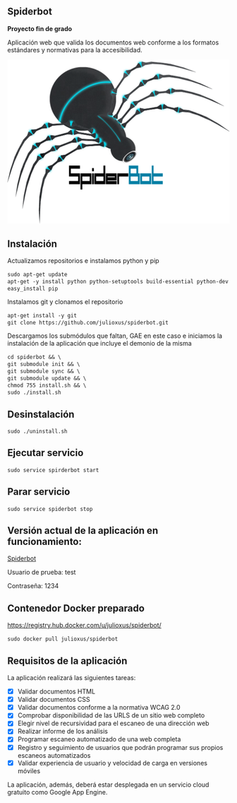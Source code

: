 Spiderbot
----------------------------------

**Proyecto fin de grado**

Aplicación web que valida los documentos web conforme a los formatos estándares y normativas para la accesibilidad.

![logo](https://raw.githubusercontent.com/julioxus/spiderbot/master/src/static/images/logo.png)

## Instalación

Actualizamos repositorios e instalamos python y pip

    sudo apt-get update
    apt-get -y install python python-setuptools build-essential python-dev
    easy_install pip

Instalamos git y clonamos el repositorio

    apt-get install -y git
    git clone https://github.com/julioxus/spiderbot.git

Descargamos los submódulos que faltan, GAE en este caso e iniciamos la instalación de la aplicación que incluye el demonio de la misma

    cd spiderbot && \
    git submodule init && \
    git submodule sync && \
    git submodule update && \
    chmod 755 install.sh && \
    sudo ./install.sh
    
## Desinstalación
    sudo ./uninstall.sh
    
## Ejecutar servicio
    sudo service spirderbot start
    
## Parar servicio
    sudo service spiderbot stop

## Versión actual de la aplicación en funcionamiento:

[Spiderbot](http://spiderbot-ugr.appspot.com/)

Usuario de prueba: test

Contraseña: 1234

## Contenedor Docker preparado

https://registry.hub.docker.com/u/julioxus/spiderbot/

    sudo docker pull julioxus/spiderbot

## Requisitos de la aplicación

La aplicación realizará las siguientes tareas:

* [X] Validar documentos HTML
* [X] Validar documentos CSS
* [X] Validar documentos conforme a la normativa WCAG 2.0
* [X] Comprobar disponibilidad de las URLS de un sitio web completo
* [X] Elegir nivel de recursividad para el escaneo de una dirección web
* [X] Realizar informe de los análisis
* [X] Programar escaneo automatizado de una web completa
* [X] Registro y seguimiento de usuarios que podrán programar sus propios escaneos automatizados
* [X] Validar experiencia de usuario y velocidad de carga en versiones móviles

La aplicación, además, deberá estar desplegada en un servicio cloud gratuito como Google App Engine.
